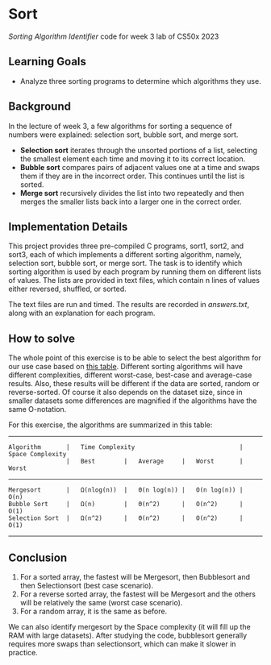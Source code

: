 # Sort

*Sorting Algorithm Identifier* code for week 3 lab of CS50x 2023

## Learning Goals

- Analyze three sorting programs to determine which algorithms they use.

## Background

In the lecture of week 3, a few algorithms for sorting a sequence of numbers were explained: selection sort, bubble sort, and merge sort.

- **Selection sort** iterates through the unsorted portions of a list, selecting the smallest element each time and moving it to its correct location.
- **Bubble sort** compares pairs of adjacent values one at a time and swaps them if they are in the incorrect order. This continues until the list is sorted.
- **Merge sort** recursively divides the list into two repeatedly and then merges the smaller lists back into a larger one in the correct order.

## Implementation Details

This project provides three pre-compiled C programs, sort1, sort2, and sort3, each of which implements a different sorting algorithm, namely, selection sort, bubble sort, or merge sort.
The task is to identify which sorting algorithm is used by each program by running them on different lists of values. The lists are provided in text files, which contain n lines of values either reversed, shuffled, or sorted.

The text files are run and timed. The results are recorded in *answers.txt*, along with an explanation for each program.

## How to solve

The whole point of this exercise is to be able to select the best algorithm for our use case based on [this table](https://www.bigocheatsheet.com/). Different sorting algorithms will have different complexities, different worst-case, best-case and average-case results. Also, these results will be different if the data are sorted, random or reverse-sorted. Of course it also depends on the dataset size, since in smaller datasets some differences are magnified if the algorithms have the same O-notation.

For this exercise, the algorithms are summarized in this table:

----------------------------------------------------------------------------------------
    Algorithm       |   Time Complexity                             |   Space Complexity
                    |   Best        |   Average     |   Worst       |   Worst
----------------------------------------------------------------------------------------
    Mergesort       |   Ω(nlog(n))  |   Θ(n log(n)) |   O(n log(n)) |   O(n)
    Bubble Sort     |   Ω(n)        |   Θ(n^2)      |   O(n^2)      |   O(1)
    Selection Sort  |   Ω(n^2)      |   Θ(n^2)      |   O(n^2)      |   O(1)
----------------------------------------------------------------------------------------

## Conclusion

1. For a sorted array, the fastest will be Mergesort, then Bubblesort and then Selectionsort (best case scenario).
2. For a reverse sorted array, the fastest will be Mergesort and the others will be relatively the same (worst case scenario).
3. For a random array, it is the same as before.

We can also identify mergesort by the Space complexity (it will fill up the RAM with large datasets).
After studying the code, bubblesort generally requires more swaps than selectionsort, which can make it slower in practice.
